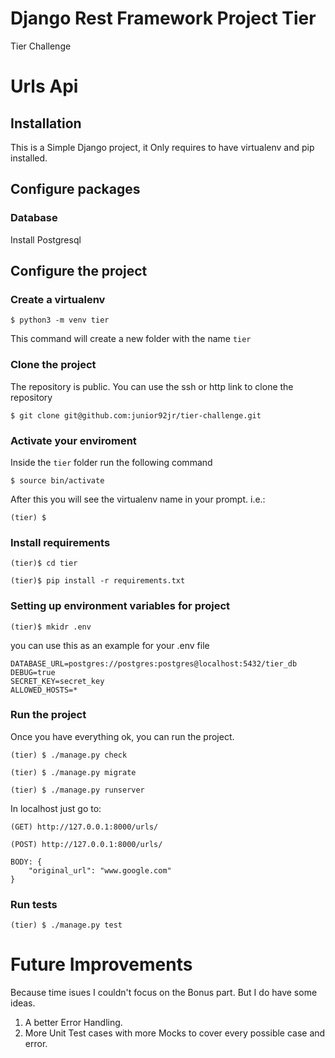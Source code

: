 # Django Rest Framework Project Tier
Tier Challenge

# Urls Api

## Installation
This is a Simple Django project, it Only requires to have virtualenv and pip installed.

## Configure packages

### Database
Install Postgresql

## Configure the project
### Create a virtualenv

```
$ python3 -m venv tier
```

This command will create a new folder with the name `tier`

### Clone the project
The repository is public. You can use the ssh or http link to clone the repository
```
$ git clone git@github.com:junior92jr/tier-challenge.git
```

### Activate your enviroment
Inside the `tier` folder run the following command

```
$ source bin/activate
```

After this you will see the virtualenv name in your prompt. i.e.:

```
(tier) $
```

### Install requirements
```
(tier)$ cd tier

(tier)$ pip install -r requirements.txt
```

### Setting up environment variables for project

```
(tier)$ mkidr .env
```
you can use this as an example for your .env file

```
DATABASE_URL=postgres://postgres:postgres@localhost:5432/tier_db
DEBUG=true
SECRET_KEY=secret_key
ALLOWED_HOSTS=*
```

### Run the project

Once you have everything ok, you can run the project.

```
(tier) $ ./manage.py check

(tier) $ ./manage.py migrate

(tier) $ ./manage.py runserver
```

In localhost just go to:

```
(GET) http://127.0.0.1:8000/urls/

(POST) http://127.0.0.1:8000/urls/ 

BODY: {
    "original_url": "www.google.com"
}
```
### Run tests


```
(tier) $ ./manage.py test
```

# Future Improvements

Because time isues I couldn't focus on the Bonus part. But I do have some ideas.

1) A better Error Handling.
2) More Unit Test cases with more Mocks to cover every possible case and error.
